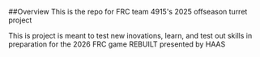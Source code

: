 ##Overview
This is the repo for FRC team 4915's 2025 offseason turret project

This is project is meant to test new inovations, learn, and test out skills in preparation for the 2026 FRC game REBUILT presented by HAAS

